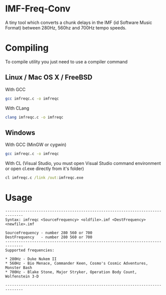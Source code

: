 # IMF-Freq-Conv
A tiny tool which converts a chunk delays in the IMF (id Software Music Format) between 280Hz, 560hz and 700Hz tempo speeds.

# Compiling
To compile utility you just need to use a compiler command

## Linux / Mac OS X / FreeBSD
With GCC
```bash
gcc imfreqc.c -o imfreqc
```
With CLang
```bash
clang imfreqc.c -o imfreqc
```
## Windows

With GCC (MinGW or cygwin)
```bash
gcc imfreqc.c -o imfreqc
```

With CL (Visual Studio, you must open Visual Studio command environment or open cl.exe directly from it's folder)
```cmd
cl imfreqc.c /link /out:imfreqc.exe
```

# Usage
```text
------------------------------------------------------------------------------
Syntax: imfreqc <SourceFrequency> <oldfile>.imf <DestFrequency> <newfile>.imf

SourceFrequency - number 280 560 or 700
DestFrequency   - number 280 560 or 700
------------------------------------------------------------------------------
Supported frequencies:

* 280Hz - Duke Nukem II
* 560Hz - Bio Menace, Commander Keen, Cosmo's Cosmic Adventures, Monster Bash
* 700Hz - Blake Stone, Major Stryker, Operation Body Count, Wolfenstein 3-D

------------------------------------------------------------------------------
```
